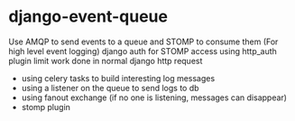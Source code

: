 django-event-queue
==================

Use AMQP to send  events to a queue and STOMP to consume them (For high level event logging)
django auth for STOMP access using http_auth plugin
limit work done in normal django http request
 * using celery tasks to build interesting log messages 
 * using a listener on the queue to send logs to db
 * using fanout exchange (if no one is listening, messages can disappear)
 * stomp plugin